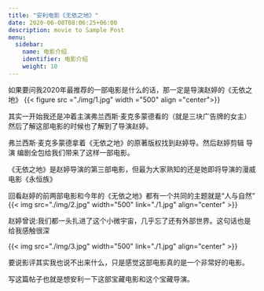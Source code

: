 ```yaml
---
title: "安利电影《无依之地》"
date: 2020-06-08T08:06:25+06:00
description: movie to Sample Post
menu:
  sidebar:
    name: 电影介绍
    identifier: 电影介绍
    weight: 10
---
```


  如果要问我2020年最推荐的一部电影是什么的话，那一定是导演赵婷的《无依之地》
{{< figure src ="./img/1.jpg" width ="500" align ="center">}}
  
  其实一开始我还是冲着主演弗兰西斯·麦克多蒙德看的（就是三块广告牌的女主）然后了解这部电影的时候也了解到了导演赵婷。

  弗兰西斯·麦克多蒙德拿着《无依之地》的原著版权找到赵婷导。然后赵婷剪辑 导演 编剧全包给我们带来了这样一部电影。

  《无依之地》是赵婷导演的第三部电影，但最为大家熟知的还是她即将导演的漫威电影《永恒族》

  回看赵婷的前两部电影和今年的《无依之地》都有一个共同的主题就是“人与自然”
{{< img src="./img/2.jpg" width="500" link="./1.jpg" align="center" >}}

  赵婷曾说:我们都一头扎进了这个小微宇宙，几乎忘了还有外部世界。这句话也是给我感触很深


  {{< img src="./img/3.jpg" width="500" link="./1.jpg" align="center" >}}

  要说影评其实我也说不出来什么，只是感觉这部电影真的是一个非常好的电影。


  写这篇帖子也就是想安利一下这部宝藏电影和这个宝藏导演。

